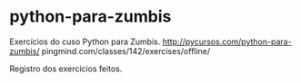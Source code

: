 # python-para-zumbis

Exercícios do cuso Python para Zumbis.
http://pycursos.com/python-para-zumbis/
pingmind.com/classes/142/exercises/offline/

Registro dos exercícios feitos.
